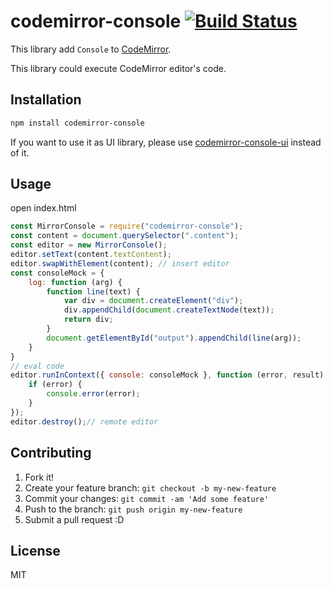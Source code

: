 # codemirror-console [![Build Status](https://travis-ci.org/azu/codemirror-console.svg)](https://travis-ci.org/azu/codemirror-console)

This library add `Console` to [CodeMirror](http://codemirror.net/ "CodeMirror").

This library could execute CodeMirror editor's code.

## Installation

```sh
npm install codemirror-console
```

If you want to use it as UI library, please use [codemirror-console-ui](../codemirror-console-ui/) instead of it.

## Usage

open index.html

``` js
const MirrorConsole = require("codemirror-console");
const content = document.querySelector(".content");
const editor = new MirrorConsole();
editor.setText(content.textContent);
editor.swapWithElement(content); // insert editor
const consoleMock = {
    log: function (arg) {
        function line(text) {
            var div = document.createElement("div");
            div.appendChild(document.createTextNode(text));
            return div;
        }
        document.getElementById("output").appendChild(line(arg));
    }
}
// eval code
editor.runInContext({ console: consoleMock }, function (error, result) {
    if (error) {
        console.error(error);
    }
});
editor.destroy();// remote editor
```
## Contributing

1. Fork it!
2. Create your feature branch: `git checkout -b my-new-feature`
3. Commit your changes: `git commit -am 'Add some feature'`
4. Push to the branch: `git push origin my-new-feature`
5. Submit a pull request :D

## License

MIT
